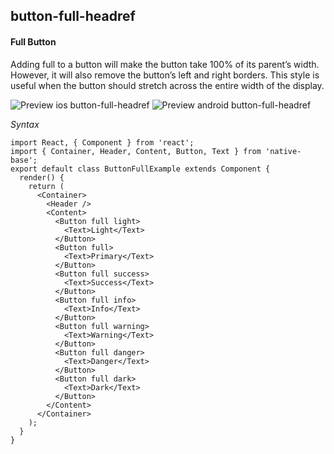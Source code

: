 ## button-full-headref
#### Full Button

Adding full to a button will make the button take 100% of its parent’s width. However, it will also remove the button’s left and right borders. This style is useful when the button should stretch across the entire width of the display.


![Preview ios button-full-headref](https://github.com/GeekyAnts/NativeBase-KitchenSink/raw/v2.4.7/screenshots/ios/button-full.png)
![Preview android button-full-headref](https://github.com/GeekyAnts/NativeBase-KitchenSink/raw/v2.4.7/screenshots/android/button-full.png)

*Syntax*

<pre class="line-numbers"><code class="language-jsx">import React, { Component } from 'react';
import { Container, Header, Content, Button, Text } from 'native-base';
export default class ButtonFullExample extends Component {
  render() {
    return (
      &lt;Container>
        &lt;Header />
        &lt;Content>
          &lt;Button full light>
            &lt;Text>Light&lt;/Text>
          &lt;/Button>
          &lt;Button full>
            &lt;Text>Primary&lt;/Text>
          &lt;/Button>
          &lt;Button full success>
            &lt;Text>Success&lt;/Text>
          &lt;/Button>
          &lt;Button full info>
            &lt;Text>Info&lt;/Text>
          &lt;/Button>
          &lt;Button full warning>
            &lt;Text>Warning&lt;/Text>
          &lt;/Button>
          &lt;Button full danger>
            &lt;Text>Danger&lt;/Text>
          &lt;/Button>
          &lt;Button full dark>
            &lt;Text>Dark&lt;/Text>
          &lt;/Button>
        &lt;/Content>
      &lt;/Container>
    );
  }
}</code></pre><br />
